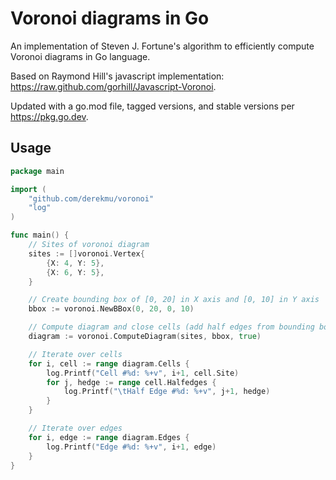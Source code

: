 # Voronoi diagrams in Go

An implementation of Steven J. Fortune's algorithm to efficiently compute Voronoi diagrams in Go language.

Based on Raymond Hill's javascript implementation: https://raw.github.com/gorhill/Javascript-Voronoi.

Updated with a go.mod file, tagged versions, and stable versions per https://pkg.go.dev.

## Usage

```go
package main

import (
	"github.com/derekmu/voronoi"
	"log"
)

func main() {
	// Sites of voronoi diagram
	sites := []voronoi.Vertex{
		{X: 4, Y: 5},
		{X: 6, Y: 5},
	}

	// Create bounding box of [0, 20] in X axis and [0, 10] in Y axis
	bbox := voronoi.NewBBox(0, 20, 0, 10)

	// Compute diagram and close cells (add half edges from bounding box)
	diagram := voronoi.ComputeDiagram(sites, bbox, true)

	// Iterate over cells
	for i, cell := range diagram.Cells {
		log.Printf("Cell #%d: %+v", i+1, cell.Site)
		for j, hedge := range cell.Halfedges {
			log.Printf("\tHalf Edge #%d: %+v", j+1, hedge)
		}
	}

	// Iterate over edges
	for i, edge := range diagram.Edges {
		log.Printf("Edge #%d: %+v", i+1, edge)
	}
}

```